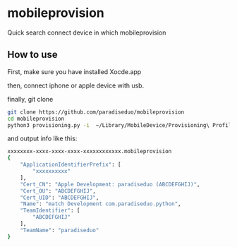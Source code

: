# mobileprovision
Quick search connect device in which mobileprovision

## How to use

First, make sure you have installed Xocde.app

then, connect iphone or apple device with usb.

finally, git clone

```bash
git clone https://github.com/paradiseduo/mobileprovision
cd mobileprovision
python3 provisioning.py -i  ~/Library/MobileDevice/Provisioning\ Profiles/ 
```

and output info like this:
```bash
xxxxxxxx-xxxx-xxxx-xxxx-xxxxxxxxxxxx.mobileprovision
{
    "ApplicationIdentifierPrefix": [
        "xxxxxxxxxx"
    ],
    "Cert_CN": "Apple Development: paradiseduo (ABCDEFGHIJ)",
    "Cert_OU": "ABCDEFGHIJ",
    "Cert_UID": "ABCDEFGHIJ",
    "Name": "match Development com.paradiseduo.python",
    "TeamIdentifier": [
        "ABCDEFGHIJ"
    ],
    "TeamName": "paradiseduo"
}
```
